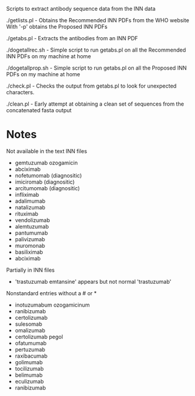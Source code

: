 Scripts to extract antibody sequence data from the INN data

./getlists.pl     - Obtains the Recommended INN PDFs from the WHO website
                    With '-p' obtains the Proposed INN PDFs

./getabs.pl       - Extracts the antibodies from an INN PDF

./dogetallrec.sh  - Simple script to run getabs.pl on all the
                    Recommended INN PDFs on my machine at home

./dogetallprop.sh - Simple script to run getabs.pl on all the Proposed
                    INN PDFs on my machine at home

./check.pl        - Checks the output from getabs.pl to look for
                    unexpected characters.

./clean.pl        - Early attempt at obtaining a clean set of
                    sequences from the concatenated fasta output


        
        
Notes
=====

Not available in the text INN files

- gemtuzumab ozogamicin
- abciximab
- nofetumomab (diagnositic)
- imiciromab (diagnositic)
- arcitumomab (diagnositic)
- infliximab
- adalimumab
- natalizumab
- rituximab
- vendolizumab
- alemtuzumab
- pantumumab
- palivizumab
- muromonab
- basiliximab
- abciximab

Partially in INN files

- 'trastuzumab emtansine' appears but not normal 'trastuzumab'

Nonstandard entries without a # or *

- inotuzumabum ozogamicinum
- ranibizumab
- certolizumab
- sulesomab
- omalizumab
- certolizumab pegol
- ofatumumab
- pertuzumab
- raxibacumab
- golimumab
- tocilizumab
- belimumab
- eculizumab
- ranibizumab


